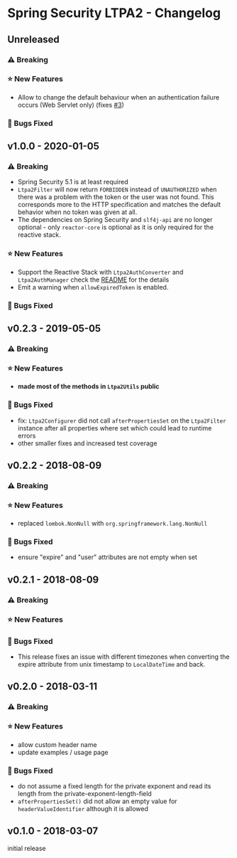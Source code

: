 # Spring Security LTPA2 - Changelog

## Unreleased
### ⚠ Breaking
### ⭐ New Features
- Allow to change the default behaviour when an authentication failure occurs (Web Servlet only) (fixes [#3](https://github.com/sephiroth-j/spring-security-ltpa2-core/issues/3))

### 🐞 Bugs Fixed

##  v1.0.0 - 2020-01-05
### ⚠ Breaking
- Spring Security 5.1 is at least required
- `Ltpa2Filter` will now return `FORBIDDEN` instead of `UNAUTHORIZED` when there was a problem with the token or the user was not found.
This corresponds more to the HTTP specification and matches the default behavior when no token was given at all.
- The dependencies on Spring Security and `slf4j-api` are no longer optional - only `reactor-core` is optional as it is only required for the reactive stack.

### ⭐ New Features
- Support the Reactive Stack with `Ltpa2AuthConverter` and `Ltpa2AuthManager`
check the [README](README.md) for the details
- Emit a warning when `allowExpiredToken` is enabled.

### 🐞 Bugs Fixed

##  v0.2.3 - 2019-05-05
### ⚠ Breaking
### ⭐ New Features
- **made most of the methods in `Ltpa2Utils` public**

### 🐞 Bugs Fixed
- fix: `Ltpa2Configurer` did not call `afterPropertiesSet` on the `Ltpa2Filter` instance after all properties where set which could lead to runtime errors
- other smaller fixes and increased test coverage

##  v0.2.2 - 2018-08-09
### ⚠ Breaking
### ⭐ New Features
- replaced `lombok.NonNull` with `org.springframework.lang.NonNull`

### 🐞 Bugs Fixed
- ensure "expire" and "user" attributes are not empty when set

##  v0.2.1 - 2018-08-09
### ⚠ Breaking
### ⭐ New Features
### 🐞 Bugs Fixed
- This release fixes an issue with different timezones when converting the expire attribute from unix timestamp to `LocalDateTime` and back.

##  v0.2.0 - 2018-03-11
### ⚠ Breaking
### ⭐ New Features
- allow custom header name
- update examples / usage page

### 🐞 Bugs Fixed
-  do not assume a fixed length for the private exponent and read its length from the private-exponent-length-field
- `afterPropertiesSet()` did not allow an empty value for `headerValueIdentifier` although it is allowed

##  v0.1.0 - 2018-03-07
initial release

